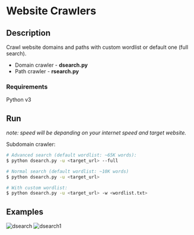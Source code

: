 # Website Crawlers

## Description
Crawl website domains and paths with custom wordlist or default one (full search).

<ul>
    <li>Domain crawler - <b>dsearch.py</b></li>
    <li>Path crawler - <b>rsearch.py</b></li>
</ul>

### Requirements
Python v3

## Run

<i>note: speed will be depanding on your internet speed and target website.</i>

Subdomain crawler:
```sh
# Advanced search (default wordlist: ~65K words):
$ python dsearch.py -u <target_url> --full

# Normal search (default wordlist: ~10K words)
$ python dsearch.py -u <target_url>

# With custom wordlist:
$ python dsearch.py -u <target_url> -w <wordlist.txt>
```

## Examples
![dsearch](https://user-images.githubusercontent.com/53910160/234993431-08189f0c-e199-4879-9f19-e718568adf42.png)
![dsearch1](https://user-images.githubusercontent.com/53910160/234994487-952c6542-014e-4c1b-9d9a-db82a976bd28.png)

